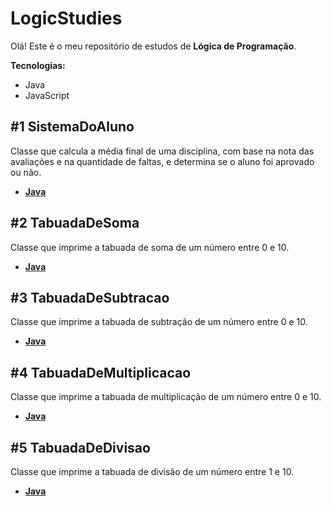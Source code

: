 # LogicStudies

Olá! Este é o meu repositório de estudos de **Lógica de Programação**.

**Tecnologias:**

* Java
* JavaScript

## #1 SistemaDoAluno

Classe que calcula a média final de uma disciplina, com base na nota das avaliações e na quantidade de faltas, e determina se o aluno foi aprovado ou não.

* [**Java**](https://github.com/JesseLopesTI/LogicStudies/blob/master/Java/SistemaDoAluno.java)

## #2 TabuadaDeSoma

Classe que imprime a tabuada de soma de um número entre 0 e 10.

* [**Java**](https://github.com/JesseLopesTI/LogicStudies/blob/master/Java/TabuadaDeSoma.java)

## #3 TabuadaDeSubtracao

Classe que imprime a tabuada de subtração de um número entre 0 e 10.

* [**Java**](https://github.com/JesseLopesTI/LogicStudies/blob/master/Java/TabuadaDeSubtracao.java)

## #4 TabuadaDeMultiplicacao

Classe que imprime a tabuada de multiplicação de um número entre 0 e 10.

* [**Java**](https://github.com/JesseLopesTI/LogicStudies/blob/master/Java/TabuadaDeMultiplicacao.java)

## #5 TabuadaDeDivisao

Classe que imprime a tabuada de divisão de um número entre 1 e 10.

* [**Java**](https://github.com/JesseLopesTI/LogicStudies/blob/master/Java/TabuadaDeDivisao.java)
